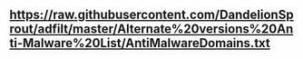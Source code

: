 ## https://raw.githubusercontent.com/DandelionSprout/adfilt/master/Alternate%20versions%20Anti-Malware%20List/AntiMalwareDomains.txt
